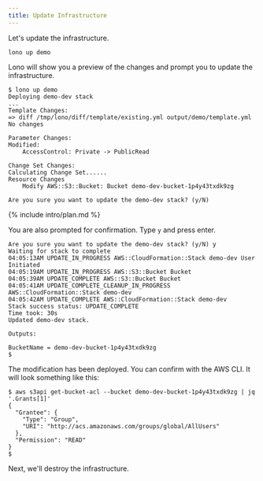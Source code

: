 ```yaml
---
title: Update Infrastructure
---
```


Let's update the infrastructure.

    lono up demo

Lono will show you a preview of the changes and prompt you to update the infrastructure.

    $ lono up demo
    Deploying demo-dev stack
    ...
    Template Changes:
    => diff /tmp/lono/diff/template/existing.yml output/demo/template.yml
    No changes

    Parameter Changes:
    Modified:
        AccessControl: Private -> PublicRead

    Change Set Changes:
    Calculating Change Set......
    Resource Changes
        Modify AWS::S3::Bucket: Bucket demo-dev-bucket-1p4y43txdk9zg

    Are you sure you want to update the demo-dev stack? (y/N)

{% include intro/plan.md %}

You are also prompted for confirmation. Type `y` and press enter.

    Are you sure you want to update the demo-dev stack? (y/N) y
    Waiting for stack to complete
    04:05:13AM UPDATE_IN_PROGRESS AWS::CloudFormation::Stack demo-dev User Initiated
    04:05:19AM UPDATE_IN_PROGRESS AWS::S3::Bucket Bucket
    04:05:39AM UPDATE_COMPLETE AWS::S3::Bucket Bucket
    04:05:41AM UPDATE_COMPLETE_CLEANUP_IN_PROGRESS AWS::CloudFormation::Stack demo-dev
    04:05:42AM UPDATE_COMPLETE AWS::CloudFormation::Stack demo-dev
    Stack success status: UPDATE_COMPLETE
    Time took: 30s
    Updated demo-dev stack.

    Outputs:

    BucketName = demo-dev-bucket-1p4y43txdk9zg
    $

The modification has been deployed. You can confirm with the AWS CLI. It will look something like this:

    $ aws s3api get-bucket-acl --bucket demo-dev-bucket-1p4y43txdk9zg | jq '.Grants[1]'
    {
      "Grantee": {
        "Type": "Group",
        "URI": "http://acs.amazonaws.com/groups/global/AllUsers"
      },
      "Permission": "READ"
    }
    $

Next, we'll destroy the infrastructure.
